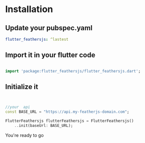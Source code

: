 # Installation


## Update your pubspec.yaml

```yaml
flutter_feathersjs: ^lastest
```

## Import it in your flutter code

```dart

import 'package:flutter_feathersjs/flutter_feathersjs.dart';

```

## Initialize it

```dart


//your  api
const BASE_URL = "https://api.my-featherjs-domain.com";

FlutterFeathersjs flutterFeathersjs = FlutterFeathersjs()
    ..init(baseUrl: BASE_URL);

```

You're ready to go